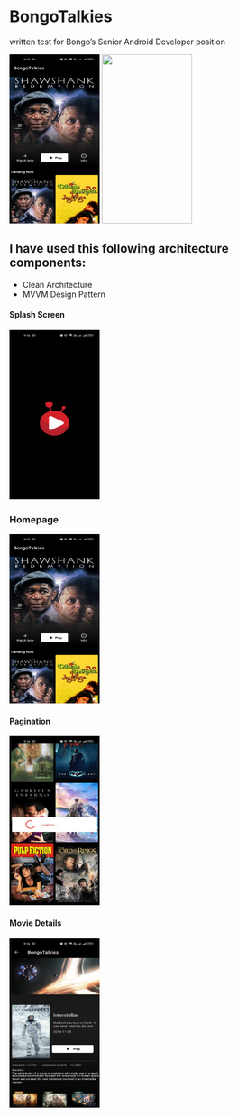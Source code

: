 # BongoTalkies
written test for Bongo’s Senior Android Developer position



[<img src="https://github.com/antorparvez/BongoTalkies/blob/master/screenshots/homepage.jpeg" 
height=300 width=160>](https://github.com/antorparvez/BongoTalkies/blob/master/screenshots/homepage.jpeg)
[<img src="https://github.com/antorparvez/BongoTalkies/blob/master/screenshots/bongbd.gif" 
height=300 width=160>](https://github.com/antorparvez/BongoTalkies/blob/master/screenshots/bongbd.gif)

## I have used this following architecture components:
* Clean Architecture
* MVVM Design Pattern





#### Splash Screen
[<img src="https://github.com/antorparvez/BongoTalkies/blob/master/screenshots/splash.jpeg" height=300 width=160>](https://github.com/antorparvez/BongoTalkies/blob/master/screenshots/splash.jpeg)
### Homepage
[<img src="https://github.com/antorparvez/BongoTalkies/blob/master/screenshots/homepage.jpeg" 
height=300 width=160>](https://github.com/antorparvez/BongoTalkies/blob/master/screenshots/homepage.jpeg)


#### Pagination
[<img src="https://github.com/antorparvez/BongoTalkies/blob/master/screenshots/pagination.jpeg" height=300 width=160>](https://github.com/antorparvez/BongoTalkies/blob/master/screenshots/pagination.jpeg)

#### Movie Details
[<img src="https://github.com/antorparvez/BongoTalkies/blob/master/screenshots/details.jpeg" height=300 width=160>](https://github.com/antorparvez/BongoTalkies/blob/master/screenshots/details.jpeg)


